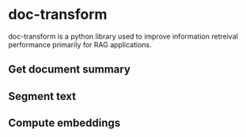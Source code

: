 # doc-transform

doc-transform is a python library used to improve information retreival performance primarily for RAG applications.

## Get document summary

## Segment text

## Compute embeddings

